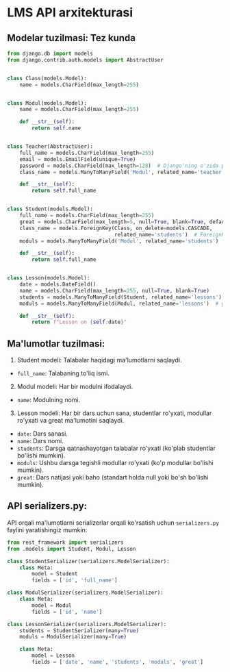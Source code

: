 # LMS API arxitekturasi

## Modelar tuzilmasi: Tez kunda
```python
from django.db import models
from django.contrib.auth.models import AbstractUser


class Class(models.Model):
    name = models.CharField(max_length=255)


class Modul(models.Model):
    name = models.CharField(max_length=255)

    def __str__(self):
        return self.name


class Teacher(AbstractUser):
    full_name = models.CharField(max_length=255)
    email = models.EmailField(unique=True)
    password = models.CharField(max_length=128)  # Django'ning o'zida parolni boshqarish # noqa
    class_name = models.ManyToManyField('Modul', related_name='teacher')

    def __str__(self):
        return self.full_name


class Student(models.Model):
    full_name = models.CharField(max_length=255)
    great = models.CharField(max_length=5, null=True, blank=True, default=None)  # default null
    class_name = models.ForeignKey(Class, on_delete=models.CASCADE,
                                   related_name='students')  # ForeignKey orqali bog'lash # noqa
    moduls = models.ManyToManyField('Modul', related_name='students')  # Many-to-Many bog'lanish Modullar bilan # noqa

    def __str__(self):
        return self.full_name


class Lesson(models.Model):
    date = models.DateField()
    name = models.CharField(max_length=255, null=True, blank=True)
    students = models.ManyToManyField(Student, related_name='lessons')  # students list
    moduls = models.ManyToManyField(Modul, related_name='lessons')  # get post

    def __str__(self):
        return f"Lesson on {self.date}"

```

## Ma'lumotlar tuzilmasi:
1. Student modeli: Talabalar haqidagi ma'lumotlarni saqlaydi.
- `full_name`: Talabaning to'liq ismi.
2. Modul modeli: Har bir modulni ifodalaydi.
- `name`: Modulning nomi.
3. Lesson modeli: Har bir dars uchun sana, studentlar ro'yxati, modullar ro'yxati va great ma'lumotini saqlaydi.
- `date`: Dars sanasi.
- `name`: Dars nomi.
- `students`: Darsga qatnashayotgan talabalar ro'yxati (ko'plab studentlar bo'lishi mumkin).
- `moduls`: Ushbu darsga tegishli modullar ro'yxati (ko'p modullar bo'lishi mumkin).
- `great`: Dars natijasi yoki baho (standart holda null yoki bo'sh bo'lishi mumkin).

## API serializers.py:
API orqali ma'lumotlarni serializerlar orqali ko'rsatish uchun `serializers.py` faylini yaratishingiz mumkin:
```python
from rest_framework import serializers
from .models import Student, Modul, Lesson

class StudentSerializer(serializers.ModelSerializer):
    class Meta:
        model = Student
        fields = ['id', 'full_name']

class ModulSerializer(serializers.ModelSerializer):
    class Meta:
        model = Modul
        fields = ['id', 'name']

class LessonSerializer(serializers.ModelSerializer):
    students = StudentSerializer(many=True)
    moduls = ModulSerializer(many=True)

    class Meta:
        model = Lesson
        fields = ['date', 'name', 'students', 'moduls', 'great']
```
